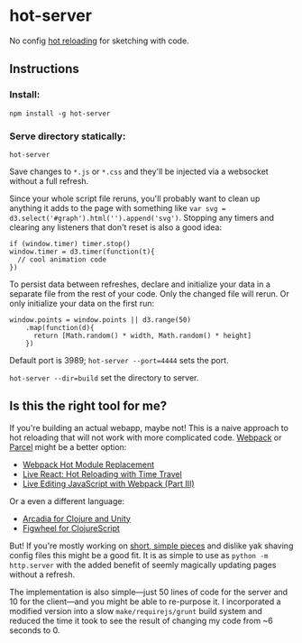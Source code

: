 # hot-server

No config [hot reloading](https://roadtolarissa.com/hot-reload/) for sketching with code. 

## Instructions 

### Install: 

`npm install -g hot-server`

### Serve directory statically:

`hot-server`

Save changes to `*.js` or `*.css` and they'll be injected via a websocket without a full refresh.

Since your whole script file reruns, you'll probably want to clean up anything it adds to the page with something like `var svg = d3.select('#graph').html('').append('svg')`. Stopping any timers and clearing any listeners that don't reset is also a good idea:

    if (window.timer) timer.stop()
    window.timer = d3.timer(function(t){
      // cool animation code
    })

To persist data between refreshes, declare and initialize your data in a separate file from the rest of your code. Only the changed file will rerun. Or only initialize your data on the first run:

    window.points = window.points || d3.range(50)
        .map(function(d){
          return [Math.random() * width, Math.random() * height]
        })

Default port is 3989; `hot-server --port=4444` sets the port.

`hot-server --dir=build` set the directory to server.  

## Is this the right tool for me?

If you're building an actual webapp, maybe not! This is a naive approach to hot reloading that will not work with more complicated code. [Webpack](https://webpack.js.org/) or [Parcel](https://parceljs.org/hmr.html) might be a better option: 

- [Webpack Hot Module Replacement](https://webpack.github.io/docs/hot-module-replacement.html)
- [Live React: Hot Reloading with Time Travel](https://www.youtube.com/watch?v=xsSnOQynTHs)
- [Live Editing JavaScript with Webpack (Part III)](http://jlongster.com/Backend-Apps-with-Webpack--Part-III)

Or a even a different language:

- [Arcadia for Clojure and Unity](http://arcadia-unity.github.io/)
- [Figwheel for ClojureScript](https://github.com/bhauman/lein-figwheel)

But! If you're mostly working on [short, simple pieces](http://roadtolarissa.com/) and dislike yak shaving config files this might be a good fit. It is as simple to use as `python -m http.server` with the added benefit of seemly magically updating pages without a refresh.  

The implementation is also simple—just 50 lines of code for the server and 10 for the client—and you might be able to re-purpose it. I incorporated a modified version into a slow `make/requirejs/grunt` build system and reduced the time it took to see the result of changing my code from ~6 seconds to 0. 
